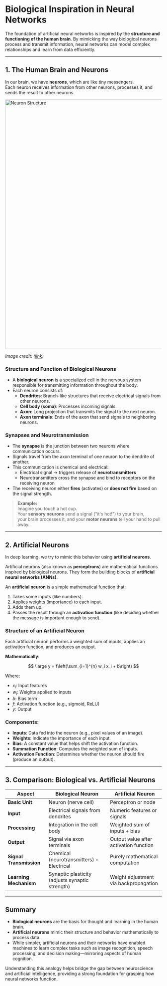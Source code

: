 # Biological Inspiration in Neural Networks

The foundation of artificial neural networks is inspired by the **structure and functioning of the human brain**. By mimicking the way biological neurons process and transmit information, neural networks can model complex relationships and learn from data efficiently.

---

## 1. The Human Brain and Neurons
In our brain, we have **neurons**, which are like tiny messengers.  
Each neuron receives information from other neurons, processes it, and sends the result to other neurons.

<img src="/Figures/neuron.png" alt="Neuron Structure" width="800"/>


*Image credit: ([link](https://www.shutterstock.com/search/neuron-diagram))*

### **Structure and Function of Biological Neurons**

- A **biological neuron** is a specialized cell in the nervous system responsible for transmitting information throughout the body.
- Each neuron consists of:
  - **Dendrites**: Branch-like structures that receive electrical signals from other neurons.
  - **Cell body (soma)**: Processes incoming signals.
  - **Axon**: Long projection that transmits the signal to the next neuron.
  - **Axon terminals**: Ends of the axon that send signals to neighboring neurons.

### **Synapses and Neurotransmission**

- The **synapse** is the junction between two neurons where communication occurs.
- Signals travel from the axon terminal of one neuron to the dendrite of another.
- This communication is chemical and electrical:
  - Electrical signal → triggers release of **neurotransmitters**
  - Neurotransmitters cross the synapse and bind to receptors on the receiving neuron
- The receiving neuron either **fires** (activates) or **does not fire** based on the signal strength.

> **Example:**  
> Imagine you touch a hot cup.  
> Your **sensory neurons** send a signal ("it's hot!") to your brain,  
> your brain processes it, and your **motor neurons** tell your hand to pull away.


---

## 2. Artificial Neurons

In deep learning, we try to mimic this behavior using **artificial neurons**.

Artificial neurons (also known as **perceptrons**) are mathematical functions inspired by biological neurons. They form the building blocks of **artificial neural networks (ANNs)**.

An **artificial neuron** is a simple mathematical function that:
1. Takes some inputs (like numbers).
2. Applies weights (importance) to each input.
3. Adds them up.
4. Passes the result through an **activation function** (like deciding whether the message is important enough to send).


### **Structure of an Artificial Neuron**

Each artificial neuron performs a weighted sum of inputs, applies an activation function, and produces an output.

**Mathematically**:
<script src="https://polyfill.io/v3/polyfill.min.js?features=es6"></script>
<script id="MathJax-script" async
  src="https://cdn.jsdelivr.net/npm/mathjax@3/es5/tex-mml-chtml.js">
</script>

$$
\large y = f\left(\sum_{i=1}^{n} w_i x_i + b\right)
$$

Where:

- $x_i$: Input features
- $w_i$: Weights applied to inputs
- $b$: Bias term
- $f$: Activation function (e.g., sigmoid, ReLU)
- $y$: Output


### **Components:**
- **Inputs**: Data fed into the neuron (e.g., pixel values of an image).
- **Weights**: Indicate the importance of each input.
- **Bias**: A constant value that helps shift the activation function.
- **Summation Function**: Computes the weighted sum of inputs.
- **Activation Function**: Determines whether the neuron should fire (produce an output).

---

## 3. Comparison: Biological vs. Artificial Neurons

| Aspect                    | Biological Neuron                          | Artificial Neuron                              |
|---------------------------|--------------------------------------------|-------------------------------------------------|
| **Basic Unit**            | Neuron (nerve cell)                        | Perceptron or node                              |
| **Input**                 | Electrical signals from dendrites          | Numeric features or signals                     |
| **Processing**            | Integration in the cell body               | Weighted sum of inputs + bias                   |
| **Output**                | Signal via axon terminals                  | Output value after activation function          |
| **Signal Transmission**   | Chemical (neurotransmitters) + Electrical  | Purely mathematical computation                 |
| **Learning Mechanism**    | Synaptic plasticity (adjusts synaptic strength) | Weight adjustment via backpropagation        |

---

## Summary

- **Biological neurons** are the basis for thought and learning in the human brain.
- **Artificial neurons** mimic their structure and behavior mathematically to process data.
- While simpler, artificial neurons and their networks have enabled machines to learn complex tasks such as image recognition, speech processing, and decision making—mirroring aspects of human cognition.

Understanding this analogy helps bridge the gap between neuroscience and artificial intelligence, providing a strong foundation for grasping how neural networks function.



```python

```
